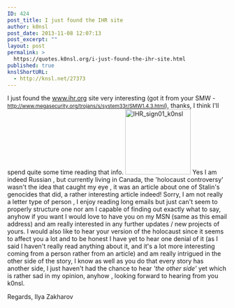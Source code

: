 ```yaml
---
ID: 424
post_title: I just found the IHR site
author: k0nsl
post_date: 2013-11-08 12:07:13
post_excerpt: ""
layout: post
permalink: >
  https://quotes.k0nsl.org/i-just-found-the-ihr-site.html
published: true
knslShortURL:
  - http://knsl.net/27373
---
```

I just found the <a href="http://www.ihr.org" target="_blank">www.ihr.org</a> site very interesting (got it from your SMW - <small><a href="http://www.megasecurity.org/trojans/s/system33r/SMW1.4.3.html" target="_blank">http://www.megasecurity.org/trojans/s/system33r/SMW1.4.3.html</a></small>), thanks, I think I'll spend quite some time reading that info.
<a href="http://quotes.k0nsl.org/wp-content/uploads/2013/11/IHR_sign01_k0nsl.jpg"><img class="aligncenter size-thumbnail wp-image-428" alt="IHR_sign01_k0nsl" src="http://quotes.k0nsl.org/wp-content/uploads/2013/11/IHR_sign01_k0nsl-150x150.jpg" width="150" height="150" /></a>
Yes I am indeed Russian , but currently living in Canada, the 'holocaust controversy' wasn't the idea that caught my eye , it was an article about one of Stalin's genocides that did, a rather interesting article indeed! Sorry, I am not really a letter type of person , I enjoy reading long emails but just can't seem to properly structure one nor am I capable of finding out exactly what to say, anyhow if you want I would love to have you on my MSN (same as this email address) and am really interested in any further updates / new projects of yours. I would also like to hear your version of the holocaust since it seems to affect you a lot and to be honest I have yet to hear one denial of it (as I said I haven't really read anything about it, and it's a lot more interesting coming from a person rather from an article) and am really intrigued in the other side of the story, I know as well as you do that every story has another side, I just haven't had the chance to hear <em>'the other side'</em> yet which is rather sad in my opinion, anyhow , looking forward to hearing from you k0nsl.

Regards,
Ilya Zakharov